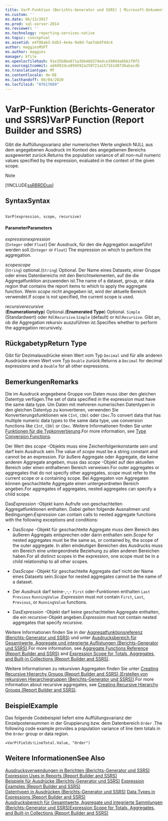 ```yaml
---
title: VarP-Funktion (Berichts-Generator und SSRS) | Microsoft-Dokumentation
ms.custom: ''
ms.date: 06/13/2017
ms.prod: sql-server-2014
ms.reviewer: ''
ms.technology: reporting-services-native
ms.topic: conceptual
ms.assetid: e4f86ab3-bdb3-4e4a-9a9d-7ae7abdf4dc4
author: maggiesMSFT
ms.author: maggies
manager: kfile
ms.openlocfilehash: 91e35b8be071a3bb46d374edce39894a6bb1f0f5
ms.sourcegitcommit: ad4d92dce894592a259721a1571b1d8736abacdb
ms.translationtype: MT
ms.contentlocale: de-DE
ms.lasthandoff: 08/04/2020
ms.locfileid: "87617689"
---
```

# <a name="varp-function-report-builder-and-ssrs"></a><span data-ttu-id="e7667-102">VarP-Funktion (Berichts-Generator und SSRS)</span><span class="sxs-lookup"><span data-stu-id="e7667-102">VarP Function (Report Builder and SSRS)</span></span>
  <span data-ttu-id="e7667-103">Gibt die Auffüllungsvarianz aller numerischen Werte ungleich NULL aus dem angegebenen Ausdruck im Kontext des angegebenen Bereichs ausgewertet zurück.</span><span class="sxs-lookup"><span data-stu-id="e7667-103">Returns the population variance of all non-null numeric values specified by the expression, evaluated in the context of the given scope.</span></span>  
  
> [!NOTE]  
>  [!INCLUDE[ssRBRDDup](../../includes/ssrbrddup-md.md)]  
  
## <a name="syntax"></a><span data-ttu-id="e7667-104">Syntax</span><span class="sxs-lookup"><span data-stu-id="e7667-104">Syntax</span></span>  
  
```  
  
VarP(expression, scope, recursive)  
```  
  
#### <a name="parameters"></a><span data-ttu-id="e7667-105">Parameter</span><span class="sxs-lookup"><span data-stu-id="e7667-105">Parameters</span></span>  
 <span data-ttu-id="e7667-106">*expression*</span><span class="sxs-lookup"><span data-stu-id="e7667-106">*expression*</span></span>  
 <span data-ttu-id="e7667-107">(`Integer` oder `Float`) Der Ausdruck, für den die Aggregation ausgeführt werden soll.</span><span class="sxs-lookup"><span data-stu-id="e7667-107">(`Integer` or `Float`) The expression on which to perform the aggregation.</span></span>  
  
 <span data-ttu-id="e7667-108">*scope*</span><span class="sxs-lookup"><span data-stu-id="e7667-108">*scope*</span></span>  
 <span data-ttu-id="e7667-109">(`String`) optional.</span><span class="sxs-lookup"><span data-stu-id="e7667-109">(`String`) Optional.</span></span> <span data-ttu-id="e7667-110">Der Name eines Datasets, einer Gruppe oder eines Datenbereichs mit den Berichtselementen, auf die die Aggregatfunktion anzuwenden ist.</span><span class="sxs-lookup"><span data-stu-id="e7667-110">The name of a dataset, group, or data region that contains the report items to which to apply the aggregate function.</span></span> <span data-ttu-id="e7667-111">Wenn *scope* nicht angegeben ist, wird der aktuelle Bereich verwendet.</span><span class="sxs-lookup"><span data-stu-id="e7667-111">If *scope* is not specified, the current scope is used.</span></span>  
  
 <span data-ttu-id="e7667-112">*recursive*</span><span class="sxs-lookup"><span data-stu-id="e7667-112">*recursive*</span></span>  
 <span data-ttu-id="e7667-113">(**Enumerationstyp**) Optional.</span><span class="sxs-lookup"><span data-stu-id="e7667-113">(**Enumerated Type**) Optional.</span></span> <span data-ttu-id="e7667-114">`Simple` (Standardwert) oder `RdlRecursive`.</span><span class="sxs-lookup"><span data-stu-id="e7667-114">`Simple` (default) or `RdlRecursive`.</span></span> <span data-ttu-id="e7667-115">Gibt an, ob die Aggregation rekursiv auszuführen ist.</span><span class="sxs-lookup"><span data-stu-id="e7667-115">Specifies whether to perform the aggregation recursively.</span></span>  
  
## <a name="return-type"></a><span data-ttu-id="e7667-116">Rückgabetyp</span><span class="sxs-lookup"><span data-stu-id="e7667-116">Return Type</span></span>  
 <span data-ttu-id="e7667-117">Gibt für Dezimalausdrücke einen Wert vom Typ `Decimal` und für alle anderen Ausdrücke einen Wert vom Typ `Double` zurück.</span><span class="sxs-lookup"><span data-stu-id="e7667-117">Returns a `Decimal` for decimal expressions and a `Double` for all other expressions.</span></span>  
  
## <a name="remarks"></a><span data-ttu-id="e7667-118">Bemerkungen</span><span class="sxs-lookup"><span data-stu-id="e7667-118">Remarks</span></span>  
 <span data-ttu-id="e7667-119">Die im Ausdruck angegebene Gruppe von Daten muss über den gleichen Datentyp verfügen.</span><span class="sxs-lookup"><span data-stu-id="e7667-119">The set of data specified in the expression must have the same data type.</span></span> <span data-ttu-id="e7667-120">Um Daten mit mehreren numerischen Datentypen in den gleichen Datentyp zu konvertieren, verwenden Sie Konvertierungsfunktionen wie `CInt`, `CDbl` oder `CDec`.</span><span class="sxs-lookup"><span data-stu-id="e7667-120">To convert data that has multiple numeric data types to the same data type, use conversion functions like `CInt`, `CDbl` or `CDec`.</span></span> <span data-ttu-id="e7667-121">Weitere Informationen finden Sie unter [Funktionen für die Typkonvertierung](https://go.microsoft.com/fwlink/?LinkId=96142).</span><span class="sxs-lookup"><span data-stu-id="e7667-121">For more information, see [Type Conversion Functions](https://go.microsoft.com/fwlink/?LinkId=96142).</span></span>  
  
 <span data-ttu-id="e7667-122">Der Wert des *scope* -Objekts muss eine Zeichenfolgenkonstante sein und darf kein Ausdruck sein.</span><span class="sxs-lookup"><span data-stu-id="e7667-122">The value of *scope* must be a string constant and cannot be an expression.</span></span> <span data-ttu-id="e7667-123">Für äußere Aggregate oder Aggregate, die keine anderen Aggregate angeben, muss das *scope* -Objekt auf den aktuellen Bereich oder einen enthaltenen Bereich verweisen.</span><span class="sxs-lookup"><span data-stu-id="e7667-123">For outer aggregates or aggregates that do not specify other aggregates, *scope* must refer to the current scope or a containing scope.</span></span> <span data-ttu-id="e7667-124">Bei Aggregaten von Aggregaten können geschachtelte Aggregate einen untergeordneten Bereich angeben.</span><span class="sxs-lookup"><span data-stu-id="e7667-124">For aggregates of aggregates, nested aggregates can specify a child scope.</span></span>  
  
 <span data-ttu-id="e7667-125">Das*Expression* -Objekt kann Aufrufe von geschachtelten Aggregatfunktionen enthalten. Dabei gelten folgende Ausnahmen und Bedingungen:</span><span class="sxs-lookup"><span data-stu-id="e7667-125">*Expression* can contain calls to nested aggregate functions with the following exceptions and conditions:</span></span>  
  
-   <span data-ttu-id="e7667-126">Das*Scope* -Objekt für geschachtelte Aggregate muss dem Bereich des äußeren Aggregats entsprechen oder darin enthalten sein.</span><span class="sxs-lookup"><span data-stu-id="e7667-126">*Scope* for nested aggregates must be the same as, or contained by, the scope of the outer aggregate.</span></span> <span data-ttu-id="e7667-127">In allen eindeutigen Bereichen des Ausdrucks muss ein Bereich eine untergeordnete Beziehung zu allen anderen Bereichen haben.</span><span class="sxs-lookup"><span data-stu-id="e7667-127">For all distinct scopes in the expression, one scope must be in a child relationship to all other scopes.</span></span>  
  
-   <span data-ttu-id="e7667-128">Das*Scope* -Objekt für geschachtelte Aggregate darf nicht der Name eines Datasets sein.</span><span class="sxs-lookup"><span data-stu-id="e7667-128">*Scope* for nested aggregates cannot be the name of a dataset.</span></span>  
  
-   <span data-ttu-id="e7667-129">Der *Ausdruck* darf keine-,-,- `First` oder-Funktionen enthalten `Last` `Previous` `RunningValue` .</span><span class="sxs-lookup"><span data-stu-id="e7667-129">*Expression* must not contain `First`, `Last`, `Previous`, or `RunningValue` functions.</span></span>  
  
-   <span data-ttu-id="e7667-130">Das*Expression* -Objekt darf keine geschachtelten Aggregate enthalten, die ein *recursive*-Objekt angeben.</span><span class="sxs-lookup"><span data-stu-id="e7667-130">*Expression* must not contain nested aggregates that specify *recursive*.</span></span>  
  
 <span data-ttu-id="e7667-131">Weitere Informationen finden Sie in der [Aggregatfunktionsreferenz (Berichts-Generator und SSRS)](report-builder-functions-aggregate-functions-reference.md) und unter [Ausdrucksbereich für Gesamtwerte, Aggregate und integrierte Auflistungen (Berichts-Generator und SSRS)](expression-scope-for-totals-aggregates-and-built-in-collections.md).</span><span class="sxs-lookup"><span data-stu-id="e7667-131">For more information, see [Aggregate Functions Reference &#40;Report Builder and SSRS&#41;](report-builder-functions-aggregate-functions-reference.md) and [Expression Scope for Totals, Aggregates, and Built-in Collections &#40;Report Builder and SSRS&#41;](expression-scope-for-totals-aggregates-and-built-in-collections.md).</span></span>  
  
 <span data-ttu-id="e7667-132">Weitere Informationen zu rekursiven Aggregaten finden Sie unter [Creating Recursive Hierarchy Groups (Report Builder and SSRS) (Erstellen von rekursiven Hierarchiegruppen (Berichts-Generator und SSRS))](creating-recursive-hierarchy-groups-report-builder-and-ssrs.md).</span><span class="sxs-lookup"><span data-stu-id="e7667-132">For more information about recursive aggregates, see [Creating Recursive Hierarchy Groups &#40;Report Builder and SSRS&#41;](creating-recursive-hierarchy-groups-report-builder-and-ssrs.md).</span></span>  
  
## <a name="example"></a><span data-ttu-id="e7667-133">Beispiel</span><span class="sxs-lookup"><span data-stu-id="e7667-133">Example</span></span>  
 <span data-ttu-id="e7667-134">Das folgende Codebeispiel liefert eine Auffüllungsvarianz der Einzelpostensummen in der Gruppierung bzw. dem Datenbereich `Order` .</span><span class="sxs-lookup"><span data-stu-id="e7667-134">The following code example provides a population variance of line item totals in the `Order` group or data region.</span></span>  
  
```  
=VarP(Fields!LineTotal.Value, "Order")  
```  
  
## <a name="see-also"></a><span data-ttu-id="e7667-135">Weitere Informationen</span><span class="sxs-lookup"><span data-stu-id="e7667-135">See Also</span></span>  
 <span data-ttu-id="e7667-136">[Ausdrucksverwendungen in Berichten &#40;Berichts-Generator und SSRS&#41;](expression-uses-in-reports-report-builder-and-ssrs.md) </span><span class="sxs-lookup"><span data-stu-id="e7667-136">[Expression Uses in Reports &#40;Report Builder and SSRS&#41;](expression-uses-in-reports-report-builder-and-ssrs.md) </span></span>  
 <span data-ttu-id="e7667-137">[Beispiele für Ausdrücke &#40;Berichts-Generator und SSRS&#41;](expression-examples-report-builder-and-ssrs.md) </span><span class="sxs-lookup"><span data-stu-id="e7667-137">[Expression Examples &#40;Report Builder and SSRS&#41;](expression-examples-report-builder-and-ssrs.md) </span></span>  
 <span data-ttu-id="e7667-138">[Datentypen in Ausdrücken (Berichts-Generator und SSRS)](expressions-report-builder-and-ssrs.md) </span><span class="sxs-lookup"><span data-stu-id="e7667-138">[Data Types in Expressions &#40;Report Builder and SSRS&#41;](expressions-report-builder-and-ssrs.md) </span></span>  
 [<span data-ttu-id="e7667-139">Ausdrucksbereich für Gesamtwerte, Aggregate und integrierte Sammlungen &#40;Berichts-Generator und SSRS&#41;</span><span class="sxs-lookup"><span data-stu-id="e7667-139">Expression Scope for Totals, Aggregates, and Built-in Collections &#40;Report Builder and SSRS&#41;</span></span>](expression-scope-for-totals-aggregates-and-built-in-collections.md)  
  
  
